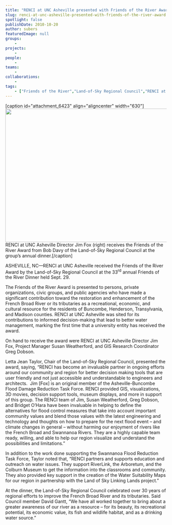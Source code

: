 ```yaml
---
title: "RENCI at UNC Asheville presented with Friends of the River Award"
slug: renci-at-unc-asheville-presented-with-friends-of-the-river-award
spotlight: false
publishDate: 2010-10-20
author: subers
featuredImage: null
groups:
    - 
projects:
    - 
people:
    - 
teams: 
    - 
collaborations:
    - 
tags:
    - ["Friends of the River","Land-of-Sky Regional Council","RENCI at UNC Asheville"]
---
```

[caption id="attachment_6423" align="aligncenter" width="630"]<a href="https://www.renci.org/wp-content/uploads/2010/10/Jim-Fox-Friend-of-River-Award1.jpg"><img class="wp-image-6423 size-full" title="Jim-Fox-Friend-of-River-Award1" src="https://www.renci.org/wp-content/uploads/2010/10/Jim-Fox-Friend-of-River-Award1.jpg" alt="" width="630" height="416" /></a> RENCI at UNC Asheville Director Jim Fox (right) receives the Friends of the River Award from Bob Davy of the Land-of-Sky Regional Council at the group’s annual dinner.[/caption]

ASHEVILLE, NC—RENCI at UNC Asheville received the Friends of the River Award by the Land-of-Sky Regional Council at the 33<sup>rd</sup> annual Friends of the River Dinner held Sept. 29.

<!--more-->

The Friends of the River Award is presented to persons, private organizations, civic groups, and public agencies who have made a significant contribution toward the restoration and enhancement of the French Broad River or its tributaries as a recreational, economic, and cultural resource for the residents of Buncombe, Henderson, Transylvania, and Madison counties. RENCI at UNC Asheville was sited for its contributions to informed decision-making that lead to better water management, marking the first time that a university entity has received the award.

On hand to receive the award were RENCI at UNC Asheville Director Jim Fox, Project Manager Susan Weatherford, and GIS Research Coordinator Greg Dobson.

Letta Jean Taylor, Chair of the Land-of-Sky Regional Council, presented the award, saying, “RENCI has become an invaluable partner in ongoing efforts around our community and region for better decision making tools that are user friendly and not just accessible and understandable to engineers and architects.  Jim [Fox] is an original member of the Asheville-Buncombe Flood Damage Reduction Task Force. RENCI provided GIS, visualizations, 3D movies, decision support tools, museum displays, and more in support of this group. The RENCI team of Jim, Susan Weatherford, Greg Dobson, and Bridget O’Hara have been invaluable in helping to define the alternatives for flood control measures that take into account important community values and blend those values with the latest engineering and technology and thoughts on how to prepare for the next flood event – and climate changes in general – without harming our enjoyment of rivers like the French Broad and Swannanoa Rivers. They are a highly capable team ready, willing, and able to help our region visualize and understand the possibilities and limitations.”

In addition to the work done supporting the Swannanoa Flood Reduction Task Force, Taylor noted that, “RENCI partners and supports education and outreach on water issues. They support RiverLink, the Arboretum, and the Colburn Museum to get the information into the classrooms and community. They also provided key support in the creation of the Water Suitability Maps for our region in partnership with the Land of Sky Linking Lands project.”

At the dinner, the Land-of-Sky Regional Council celebrated over 30 years of regional efforts to improve the French Broad River and its tributaries. Said Council member David Gantt, “We have all worked together to bring about a greater awareness of our river as a resource – for its beauty, its recreational potential, its economic value, its fish and wildlife habitat, and as a drinking water source.”
